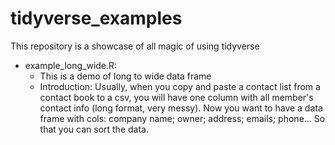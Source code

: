 # tidyverse_examples
This repository is a showcase of all magic of using tidyverse

* example_long_wide.R:
  - This is a demo of long to wide data frame
  - Introduction: Usually, when you copy and paste a contact list from a contact book to a csv, you will have one column with all member's contact info (long format, very messy). Now you want to have a data frame with cols: company name; owner; address; emails; phone... So that you can sort the data. 
